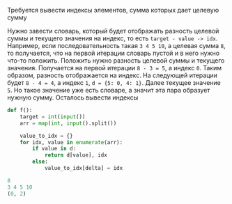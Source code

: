 Требуется вывести индексы элементов, сумма которых дает целевую сумму

Нужно завести словарь, который будет отображать разность целевой суммы и текущего значения на индекс, то есть `target - value -> idx`. Например, если последовательность такая `3 4 5 10`, а целевая сумма `8`, то получается, что на первой итерации словарь пустой и в него нужно что-то положить. Положить нужно разность целевой суммы и текущего значения. Получается на первой итерации `8 - 3 = 5`, а индекс `0`. Таким образом, разность отображается на индекс. На следующей итерации будет `8 - 4 = 4`, а индекс `1`, `d = {5: 0, 4: 1}`. Далее текущее значение `5`. Но такое значение уже есть словаре, а значит эта пара образует нужную сумму. Осталось вывести индексы
```python
def f():
    target = int(input())
    arr = map(int, input().split())

    value_to_idx = {}
    for idx, value in enumerate(arr):
        if value in d:
            return d[value], idx
        else:
            value_to_idx[delta] = idx 

8
3 4 5 10
(0, 2)
```
